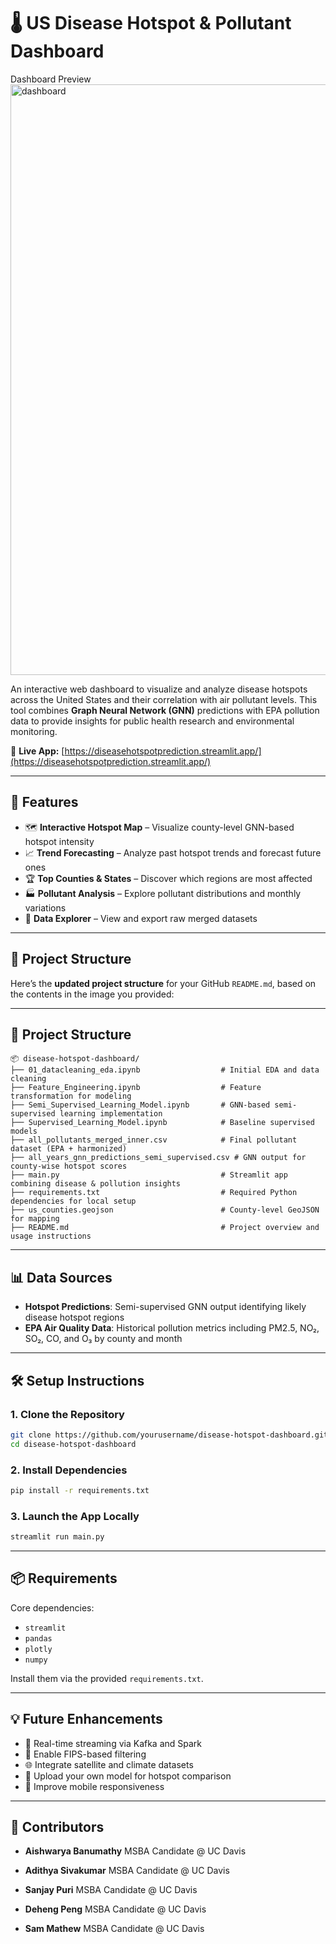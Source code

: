 
# 🌡️ US Disease Hotspot & Pollutant Dashboard

Dashboard Preview<img width="945" alt="dashboard" src="https://github.com/user-attachments/assets/04969b53-0f3c-4d50-9ff7-97fbbf25d542" />


An interactive web dashboard to visualize and analyze disease hotspots across the United States and their correlation with air pollutant levels. This tool combines **Graph Neural Network (GNN)** predictions with EPA pollution data to provide insights for public health research and environmental monitoring.

📍 **Live App:** [https://diseasehotspotprediction.streamlit.app/](https://diseasehotspotprediction.streamlit.app/)

---

## 🚀 Features

* 🗺️ **Interactive Hotspot Map** – Visualize county-level GNN-based hotspot intensity
* 📈 **Trend Forecasting** – Analyze past hotspot trends and forecast future ones
* 🏆 **Top Counties & States** – Discover which regions are most affected
* 🏭 **Pollutant Analysis** – Explore pollutant distributions and monthly variations
* 💾 **Data Explorer** – View and export raw merged datasets

---

## 📁 Project Structure

Here’s the **updated project structure** for your GitHub `README.md`, based on the contents in the image you provided:

---

## 📁 Project Structure

```
📦 disease-hotspot-dashboard/
├── 01_datacleaning_eda.ipynb                  # Initial EDA and data cleaning
├── Feature_Engineering.ipynb                  # Feature transformation for modeling
├── Semi_Supervised_Learning_Model.ipynb       # GNN-based semi-supervised learning implementation
├── Supervised_Learning_Model.ipynb            # Baseline supervised models
├── all_pollutants_merged_inner.csv            # Final pollutant dataset (EPA + harmonized)
├── all_years_gnn_predictions_semi_supervised.csv # GNN output for county-wise hotspot scores
├── main.py                                    # Streamlit app combining disease & pollution insights
├── requirements.txt                           # Required Python dependencies for local setup
├── us_counties.geojson                        # County-level GeoJSON for mapping
├── README.md                                  # Project overview and usage instructions
```

---

## 📊 Data Sources

* **Hotspot Predictions**: Semi-supervised GNN output identifying likely disease hotspot regions
* **EPA Air Quality Data**: Historical pollution metrics including PM2.5, NO₂, SO₂, CO, and O₃ by county and month

---

## 🛠️ Setup Instructions

### 1. Clone the Repository

```bash
git clone https://github.com/yourusername/disease-hotspot-dashboard.git
cd disease-hotspot-dashboard
```

### 2. Install Dependencies

```bash
pip install -r requirements.txt
```

### 3. Launch the App Locally

```bash
streamlit run main.py
```

---

## 📦 Requirements

Core dependencies:

* `streamlit`
* `pandas`
* `plotly`
* `numpy`

Install them via the provided `requirements.txt`.

---

## 💡 Future Enhancements

* 🔄 Real-time streaming via Kafka and Spark
* 📍 Enable FIPS-based filtering
* 🌐 Integrate satellite and climate datasets
* 🧪 Upload your own model for hotspot comparison
* 📱 Improve mobile responsiveness

---

## 🤝 Contributors

* **Aishwarya Banumathy**
  MSBA Candidate @ UC Davis
 
* **Adithya Sivakumar**
  MSBA Candidate @ UC Davis

* **Sanjay Puri**
  MSBA Candidate @ UC Davis

* **Deheng Peng**
 MSBA Candidate @ UC Davis

* **Sam Mathew**
 MSBA Candidate @ UC Davis
